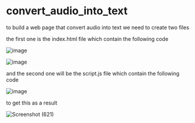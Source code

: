 # convert_audio_into_text

to build a web page that convert audio into text we need to create two files 

the first one is the index.html file 
which contain the following code 

![image](https://user-images.githubusercontent.com/108210044/179873620-b2ccdc94-6c75-4512-824d-3b6b5da5cec6.png)

![image](https://user-images.githubusercontent.com/108210044/179873656-27e530c7-0bf4-4e7e-a4a1-e93e0ff4d58a.png)



and the second one will be the script.js file 
which contain the following code 

![image](https://user-images.githubusercontent.com/108210044/179873572-042edc87-d69b-4938-b5f2-1ceb35a690c3.png)


to get this as a result 

![Screenshot (621)](https://user-images.githubusercontent.com/108210044/179873265-ecf15eff-161d-4f60-8d29-2b147e39a300.png)
